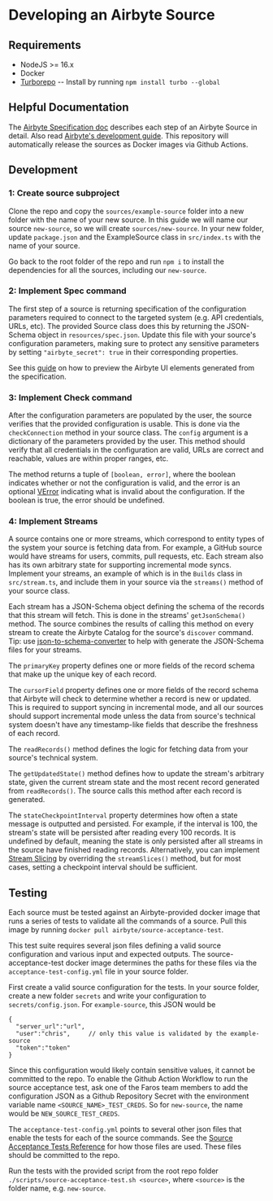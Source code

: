 # Developing an Airbyte Source

## Requirements

- NodeJS >= 16.x
- Docker
- [Turborepo](https://turbo.build/) -- Install by running `npm install turbo --global`

## Helpful Documentation

The [Airbyte Specification
doc](https://docs.airbyte.com/connector-development/#the-airbyte-specification)
describes each step of an Airbyte Source in detail. Also read [Airbyte's
development
guide](https://docs.airbyte.io/connector-development#adding-a-new-connector).
This repository will automatically release the sources as Docker images via
Github Actions.

## Development

### 1: Create source subproject

Clone the repo and copy the `sources/example-source` folder into a new folder
with the name of your new source. In this guide we will name our source
`new-source`, so we will create `sources/new-source`. In your new folder, update
`package.json` and the ExampleSource class in `src/index.ts` with the name of
your source.

Go back to the root folder of the repo and run `npm i` to
install the dependencies for all the sources, including our `new-source`.

### 2: Implement Spec command

The first step of a source is returning specification of the configuration
parameters required to connect to the targeted system (e.g. API credentials,
URLs, etc). The provided Source class does this by returning the JSON-Schema
object in `resources/spec.json`. Update this file with your source's
configuration parameters, making sure to protect any sensitive parameters by
setting `"airbyte_secret": true` in their corresponding properties.

See this [guide](https://github.com/airbytehq/airbyte/blob/master/airbyte-webapp/docs/HowTo-ConnectionSpecification.md)
on how to preview the Airbyte UI elements generated from the specification.

### 3: Implement Check command

After the configuration parameters are populated by the user, the source
verifies that the provided configuration is usable. This is done via the
`checkConnection` method in your source class. The `config` argument is a
dictionary of the parameters provided by the user. This method should verify
that all credentials in the configuration are valid, URLs are correct and
reachable, values are within proper ranges, etc.

The method returns a tuple of `[boolean, error]`, where the boolean indicates
whether or not the configuration is valid, and the error is an optional
[VError](https://github.com/joyent/node-verror) indicating what is invalid about
the configuration. If the boolean is true, the error should be undefined.

### 4: Implement Streams

A source contains one or more streams, which correspond to entity types of the
system your source is fetching data from. For example, a GitHub source would
have streams for users, commits, pull requests, etc. Each stream also has its
own arbitrary state for supporting incremental mode syncs. Implement your
streams, an example of which is in the `Builds` class in `src/stream.ts`,
and include them in your source via the `streams()` method of your source class.

Each stream has a JSON-Schema object defining the schema of the records that
this stream will fetch. This is done in the streams' `getJsonSchema()` method.
The source combines the results of calling this method on every stream to
create the Airbyte Catalog for the source's `discover` command.
Tip: use [json-to-schema-converter](https://www.liquid-technologies.com/online-json-to-schema-converter) to help with generate the JSON-Schema files for your streams.

The `primaryKey` property defines one or more fields of the record schema that
make up the unique key of each record.

The `cursorField` property defines one or more fields of the record schema that
Airbyte will check to determine whether a record is new or updated. This is
required to support syncing in incremental mode, and all our sources should
support incremental mode unless the data from source's technical system doesn't
have any timestamp-like fields that describe the freshness of each record.

The `readRecords()` method defines the logic for fetching data from your
source's technical system.

The `getUpdatedState()` method defines how to update the stream's arbitrary
state, given the current stream state and the most recent record generated from
`readRecords()`. The source calls this method after each record is generated.

The `stateCheckpointInterval` property determines how often a state message is
outputted and persisted. For example, if the interval is 100, the stream's state
will be persisted after reading every 100 records. It is undefined by default,
meaning the state is only persisted after all streams in the source have
finished reading records. Alternatively, you can implement [Stream
Slicing](https://docs.airbyte.io/connector-development/cdk-python/stream-slices)
by overriding the `streamSlices()` method, but for most cases, setting a
checkpoint interval should be sufficient.

## Testing

Each source must be tested against an Airbyte-provided docker image that runs a
series of tests to validate all the commands of a source. Pull this image by
running `docker pull airbyte/source-acceptance-test`.

This test suite requires several json files defining a valid source
configuration and various input and expected outputs. The source-acceptance-test
docker image determines the paths for these files via the
`acceptance-test-config.yml` file in your source folder.

First create a valid source configuration for the tests. In your source folder,
create a new folder `secrets` and write your configuration to
`secrets/config.json`. For `example-source`, this JSON would be

```
{
  "server_url":"url",
  "user":"chris",     // only this value is validated by the example-source
  "token":"token"
}
```

Since this configuration would likely contain sensitive values, it cannot be
committed to the repo. To enable the Github Action Workflow to run the source
acceptance test, ask one of the Faros team members to add the configuration JSON
as a Github Repository Secret with the environment variable name
`<SOURCE_NAME>_TEST_CREDS`. So for `new-source`, the name would be
`NEW_SOURCE_TEST_CREDS`.

The `acceptance-test-config.yml` points to several other json files that enable
the tests for each of the source commands. See the [Source Acceptance Tests
Reference](https://docs.airbyte.io/connector-development/testing-connectors/source-acceptance-tests-reference)
for how those files are used. These files should be committed to the repo.

Run the tests with the provided script from the
root repo folder `./scripts/source-acceptance-test.sh <source>`, where
`<source>` is the folder name, e.g. `new-source`.
